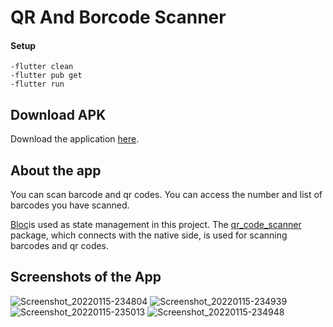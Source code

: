 # QR And Borcode Scanner

#### Setup

```
-flutter clean
-flutter pub get
-flutter run
```

## Download APK
Download the application [here](https://dosya.co/9x7wkd4sou71/app-release.apk.html).

## About the app
You can scan barcode and qr codes.
You can access the number and list of barcodes you have scanned.

[Bloc](https://pub.dev/packages/flutter_bloc)is used as state management in this project.
The [qr_code_scanner](https://pub.dev/packages/qr_code_scanner) package, which connects with the native side, is used for scanning barcodes and qr codes.

## Screenshots of the App
![Screenshot_20220115-234804](https://user-images.githubusercontent.com/56471014/149637401-a2980066-9a41-40fe-a272-caa61c3874e3.jpg)
![Screenshot_20220115-234939](https://user-images.githubusercontent.com/56471014/149637405-d89b2b03-5ffa-403b-a9ab-e885a6a99bd4.jpg)
![Screenshot_20220115-235013](https://user-images.githubusercontent.com/56471014/149637410-1b9f34b6-7e5d-4f35-98a3-3e876b05d3f3.jpg)
![Screenshot_20220115-234948](https://user-images.githubusercontent.com/56471014/149637411-a3f62fab-a174-4223-8691-68b5e2b62c9d.jpg)

